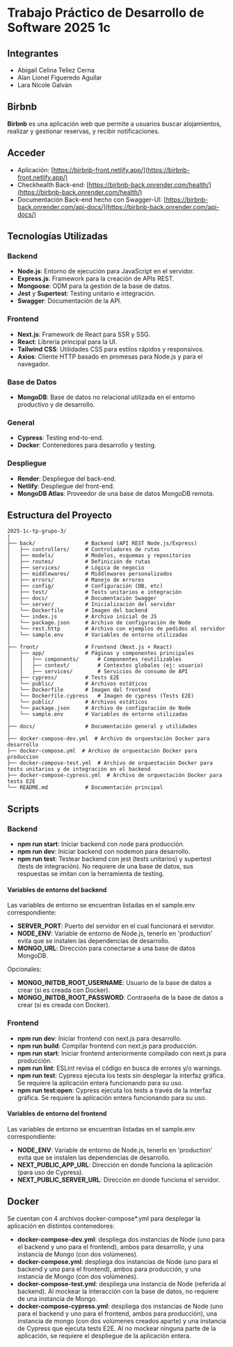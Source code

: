 # Trabajo Práctico de Desarrollo de Software 2025 1c

## Integrantes
- Abigail Celina Tellez Cerna
- Alan Lionel Figueredo Aguilar
- Lara Nicole Galván

## Birbnb

**Birbnb** es una aplicación web que permite a usuarios buscar alojamientos, realizar y gestionar reservas, y recibir notificaciones.

## Acceder

- Aplicación: [https://birbnb-front.netlify.app/](https://birbnb-front.netlify.app/)
- Checkhealth Back-end: [https://birbnb-back.onrender.com/health/](https://birbnb-back.onrender.com/health/)
- Documentación Back-end hecho con Swagger-UI: [https://birbnb-back.onrender.com/api-docs/](https://birbnb-back.onrender.com/api-docs/)

## Tecnologías Utilizadas

### Backend
- **Node.js**: Entorno de ejecución para JavaScript en el servidor.
- **Express.js**: Framework para la creación de APIs REST.
- **Mongoose**: ODM para la gestión de la base de datos.
- **Jest** y **Supertest**: Testing unitario e integración.
- **Swagger**: Documentación de la API.

### Frontend
- **Next.js**: Framework de React para SSR y SSG.
- **React**: Librería principal para la UI.
- **Tailwind CSS**: Utilidades CSS para estilos rápidos y responsivos.
- **Axios**: Cliente HTTP basado en promesas para Node.js y para el navegador.

### Base de Datos
- **MongoDB**: Base de datos no relacional utilizada en el entorno productivo y de desarrollo.

### General
- **Cypress**: Testing end-to-end.
- **Docker**: Contenedores para desarrollo y testing.

### Despliegue
- **Render**: Despliegue del back-end.
- **Netlify**: Despliegue del front-end.
- **MongoDB Atlas**: Proveedor de una base de datos MongoDB remota.

## Estructura del Proyecto

```
2025-1c-tp-grupo-3/
│
├── back/                # Backend (API REST Node.js/Express)
│   ├── controllers/     # Controladores de rutas
│   ├── models/          # Modelos, esquemas y repositorios
│   ├── routes/          # Definición de rutas
│   ├── services/        # Lógica de negocio
│   ├── middlewares/     # Middlewares personalizados
│   ├── errors/          # Manejo de errores
│   ├── config/          # Configuración (DB, etc)
│   ├── test/            # Tests unitarios e integración
│   ├── docs/            # Documentación Swagger
│   └── server/          # Inicialización del servidor
│   └── Dockerfile       # Imagen del backend
│   └── index.js         # Archivo inicial de JS
│   └── package.json     # Archivo de configuración de Node
│   └── rest.http        # Archivo con ejemplos de pedidos al servidor
│   └── sample.env       # Variables de entorno utilizadas
│
├── front/               # Frontend (Next.js + React)
│   ├── app/             # Páginas y componentes principales
│   │   ├── components/      # Componentes reutilizables
│   │   ├── context/         # Contextos globales (ej: usuario)
│   │   ├── services/        # Servicios de consumo de API
│   ├── cypress/         # Tests E2E
│   └── public/          # Archivos estáticos
│   └── Dockerfile       # Imagen del frontend
│   └── Dockerfile.cypress   # Imagen de cypress (Tests E2E)
│   └── public/          # Archivos estáticos
│   └── package.json     # Archivo de configuración de Node
│   └── sample.env       # Variables de entorno utilizadas
│
├── docs/                # Documentación general y utilidades
│
├── docker-compose-dev.yml  # Archivo de orquestación Docker para desarrollo
├── docker-compose.yml  # Archivo de orquestación Docker para produccion
├── docker-compose-test.yml  # Archivo de orquestación Docker para tests unitarios y de integración en el backend
├── docker-compose-cypress.yml  # Archivo de orquestación Docker para tests E2E
└── README.md            # Documentación principal
```

## Scripts

### Backend

- **npm run start**: Iniciar backend con node para producción.
- **npm run dev**: Iniciar backend con nodemon para desarrollo.
- **npm run test**: Testear backend con jest (tests unitarios) y supertest (tests de integración). No requiere de una base de datos, sus respuestas se imitan con la herramienta de testing.

#### Variables de entorno del backend

Las variables de entorno se encuentran listadas en el sample.env correspondiente:
- **SERVER_PORT**: Puerto del servidor en el cual funcionará el servidor.
- **NODE_ENV**: Variable de entorno de Node.js, tenerlo en 'production' evita que se instalen las dependencias de desarrollo.
- **MONGO_URL**: Dirección para conectarse a una base de datos MongoDB.

Opcionales:
- **MONGO_INITDB_ROOT_USERNAME**: Usuario de la base de datos a crear (si es creada con Docker).
- **MONGO_INITDB_ROOT_PASSWORD**: Contraseña de la base de datos a crear (si es creada con Docker).

### Frontend

- **npm run dev**: Iniciar frontend con next.js para desarrollo.
- **npm run build**: Compilar frontend con next.js para producción.
- **npm run start**: Iniciar frontend anteriormente compilado con next.js para producción.
- **npm run lint**: ESLint revisa el código en busca de errores y/o warnings.
- **npm run test**: Cypress ejecuta los tests sin desplegar la interfaz gráfica. Se requiere la aplicación entera funcionando para su uso.
- **npm run test:open**: Cypress ejecuta los tests a través de la interfaz gráfica. Se requiere la aplicación entera funcionando para su uso.

#### Variables de entorno del frontend

Las variables de entorno se encuentran listadas en el sample.env correspondiente:
- **NODE_ENV**: Variable de entorno de Node.js, tenerlo en 'production' evita que se instalen las dependencias de desarrollo.
- **NEXT_PUBLIC_APP_URL**: Dirección en donde funciona la aplicación (para uso de Cypress).
- **NEXT_PUBLIC_SERVER_URL**: Dirección en donde funciona el servidor.

## Docker

Se cuentan con 4 archivos docker-compose*.yml para desplegar la aplicación en distintos contenedores:
- **docker-compose-dev.yml**: despliega dos instancias de Node (uno para el backend y uno para el frontend), ambos para desarrollo, y una instancia de Mongo (con dos volúmenes).
- **docker-compose.yml**: despliega dos instancias de Node (uno para el backend y uno para el frontend), ambos para producción, y una instancia de Mongo (con dos volúmenes).
- **docker-compose-test.yml**: despliega una instancia de Node (referida al backend). Al mockear la interacción con la base de datos, no requiere de una instancia de Mongo.
- **docker-compose-cypress.yml**: despliega dos instancias de Node (uno para el backend y uno para el frontend, ambos para producción), una instancia de mongo (con dos volúmenes creados aparte) y una instancia de Cypress que ejecuta tests E2E. Al no mockear ninguna parte de la aplicación, se requiere el despliegue de la aplicación entera.

